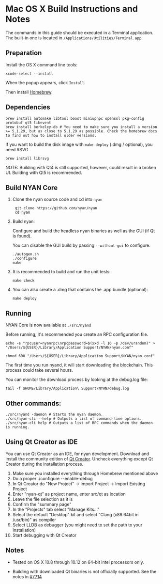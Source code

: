 Mac OS X Build Instructions and Notes
====================================
The commands in this guide should be executed in a Terminal application.
The built-in one is located in `/Applications/Utilities/Terminal.app`.

Preparation
-----------
Install the OS X command line tools:

`xcode-select --install`

When the popup appears, click `Install`.

Then install [Homebrew](https://brew.sh).

Dependencies
----------------------

    brew install automake libtool boost miniupnpc openssl pkg-config protobuf qt5 libevent
    brew install berkeley-db # You need to make sure you install a version >= 5.1.29, but as close to 5.1.29 as possible. Check the homebrew docs to find out how to install older versions.

If you want to build the disk image with `make deploy` (.dmg / optional), you need RSVG

    brew install librsvg

NOTE: Building with Qt4 is still supported, however, could result in a broken UI. Building with Qt5 is recommended.

Build NYAN Core
------------------------

1. Clone the nyan source code and cd into `nyan`

        git clone https://github.com/nyan/nyan
        cd nyan

2.  Build nyan:

    Configure and build the headless nyan binaries as well as the GUI (if Qt is found).

    You can disable the GUI build by passing `--without-gui` to configure.

        ./autogen.sh
        ./configure
        make

3.  It is recommended to build and run the unit tests:

        make check

4.  You can also create a .dmg that contains the .app bundle (optional):

        make deploy

Running
-------

NYAN Core is now available at `./src/nyand`

Before running, it's recommended you create an RPC configuration file.

    echo -e "rpcuser=nyanrpc\nrpcpassword=$(xxd -l 16 -p /dev/urandom)" > "/Users/${USER}/Library/Application Support/NYAN/nyan.conf"

    chmod 600 "/Users/${USER}/Library/Application Support/NYAN/nyan.conf"

The first time you run nyand, it will start downloading the blockchain. This process could take several hours.

You can monitor the download process by looking at the debug.log file:

    tail -f $HOME/Library/Application\ Support/NYAN/debug.log

Other commands:
-------

    ./src/nyand -daemon # Starts the nyan daemon.
    ./src/nyan-cli --help # Outputs a list of command-line options.
    ./src/nyan-cli help # Outputs a list of RPC commands when the daemon is running.

Using Qt Creator as IDE
------------------------
You can use Qt Creator as an IDE, for nyan development.
Download and install the community edition of [Qt Creator](https://www.qt.io/download/).
Uncheck everything except Qt Creator during the installation process.

1. Make sure you installed everything through Homebrew mentioned above
2. Do a proper ./configure --enable-debug
3. In Qt Creator do "New Project" -> Import Project -> Import Existing Project
4. Enter "nyan-qt" as project name, enter src/qt as location
5. Leave the file selection as it is
6. Confirm the "summary page"
7. In the "Projects" tab select "Manage Kits..."
8. Select the default "Desktop" kit and select "Clang (x86 64bit in /usr/bin)" as compiler
9. Select LLDB as debugger (you might need to set the path to your installation)
10. Start debugging with Qt Creator

Notes
-----

* Tested on OS X 10.8 through 10.12 on 64-bit Intel processors only.

* Building with downloaded Qt binaries is not officially supported. See the notes in [#7714](https://github.com/nyan/nyan/issues/7714)

